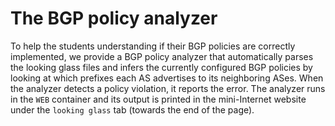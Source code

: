 # The BGP policy analyzer  

To help the students understanding if their BGP policies are correctly implemented, we provide a BGP policy analyzer
that automatically parses the looking glass files and infers the currently configured BGP policies by looking at which prefixes each AS advertises to its neighboring ASes. When the analyzer detects a policy violation, it reports the error.
The analyzer runs in the `WEB` container and its output is printed in the mini-Internet website under the `looking glass` tab (towards the end of the page).